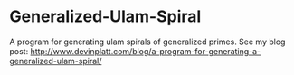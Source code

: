Generalized-Ulam-Spiral
=======================

A program for generating ulam spirals of generalized primes.
See my blog post:
http://www.devinplatt.com/blog/a-program-for-generating-a-generalized-ulam-spiral/
